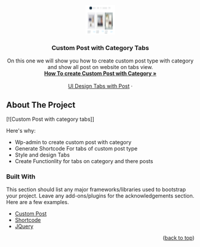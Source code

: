 <div id="top"></div>


<!-- PROJECT LOGO -->
<br />
<div align="center">
  <a href="https://github.com/pawankhated/">
    <img src="assets/images/banner.png" alt="Logo" width="80" height="80">
  </a>

  <h3 align="center">Custom Post with Category Tabs</h3>

  <p align="center">
    On this one we will show you how to create custom post type with category and show all post on website on tabs view.
    <br />
    <a href="https://github.com/pawankhated/wordpress"><strong>How To create Custom Post with Category »</strong></a>
    <br />
    <br />
    <a href="https://github.com/pawankhated/wordpress">UI Design Tabs with Post</a>
    ·
    
  </p>
</div>

<!-- ABOUT THE PROJECT -->
## About The Project

[![Custom Post with category tabs]]



Here's why:
* Wp-admin to create custom post with category
* Generate Shortcode For tabs of custom post type
* Style and design Tabs
* Create Functionlity for tabs on category and there posts



### Built With

This section should list any major frameworks/libraries used to bootstrap your project. Leave any add-ons/plugins for the acknowledgements section. Here are a few examples.

* [Custom Post](https://wordpress.org/support/article/post-types/)
* [Shortcode](https://wordpress.org/support/article/shortcode-block/)
* [JQuery](https://jquery.com)

<p align="right">(<a href="#top">back to top</a>)</p>
